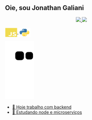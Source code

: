 ## Oie, sou Jonathan Galiani

<div align="center">
  <a href="https://github.com/jgaliani">
  <img height="180em" src="https://github-readme-stats.vercel.app/api?username=jgaliani&show_icons=true&theme=dracula&include_all_commits=true&count_private=true"/>
  <img height="180em" src="https://github-readme-stats.vercel.app/api/top-langs/?username=jgaliani&layout=compact&langs_count=7&theme=dracula"/>
</div>

 <div style="display: inline_block"><br>
  <img align="center" alt="Rafa-Js" height="30" width="40" src="https://raw.githubusercontent.com/devicons/devicon/master/icons/javascript/javascript-plain.svg">
  <img align="center" alt="Rafa-Python" height="30" width="40" src="https://raw.githubusercontent.com/devicons/devicon/master/icons/python/python-original.svg">
</div> 
 
 <div> 
 
  ![Snake animation](https://github.com/jgaliani/jgaliani/blob/output/github-contribution-grid-snake.svg)
 
</div>
 
- 🔭 Hoje trabalho com backend
- 🌱 Estudando node e microserviços

